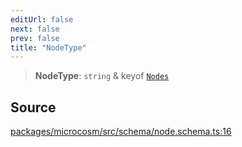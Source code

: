 ```yaml
---
editUrl: false
next: false
prev: false
title: "NodeType"
---
```


> **NodeType**: `string` & keyof [`Nodes`](Nodes.md)

## Source

[packages/microcosm/src/schema/node.schema.ts:16](https://github.com/nodenogg-in/alpha-p2p/blob/d3c0d0ee190bdee84f8272463e9c5efc8c84f42d/packages/microcosm/src/schema/node.schema.ts#L16)
